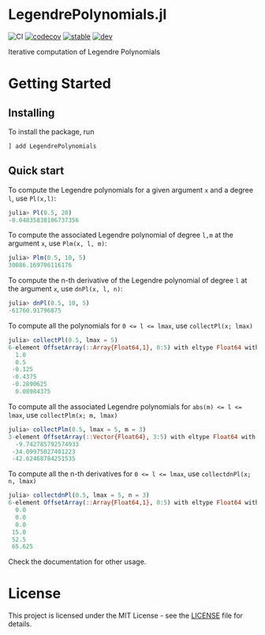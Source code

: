 # LegendrePolynomials.jl

![CI](https://github.com/jishnub/LegendrePolynomials.jl/workflows/CI/badge.svg?branch=master)
[![codecov](https://codecov.io/gh/jishnub/LegendrePolynomials.jl/branch/master/graph/badge.svg?token=PGMRgetYmz)](https://codecov.io/gh/jishnub/LegendrePolynomials.jl)
[![stable](https://img.shields.io/badge/docs-stable-blue.svg)](https://jishnub.github.io/LegendrePolynomials.jl/stable)
[![dev](https://img.shields.io/badge/docs-latest-blue.svg)](https://jishnub.github.io/LegendrePolynomials.jl/dev)

Iterative computation of Legendre Polynomials

# Getting Started

## Installing

To install the package, run

```julia
] add LegendrePolynomials
```

## Quick start

To compute the Legendre polynomials for a given argument `x` and a degree `l`, use `Pl(x,l)`:

```julia
julia> Pl(0.5, 20)
-0.04835838106737356
```

To compute the associated Legendre polynomial of degree `l,m` at the argument `x`, use `Plm(x, l, m)`:

```julia
julia> Plm(0.5, 10, 5)
30086.169706116176
```

To compute the n-th derivative of the Legendre polynomial of degree `l` at the argument `x`, use `dnPl(x, l, n)`:

```julia
julia> dnPl(0.5, 10, 5)
-61760.91796875
```

To compute all the polynomials for `0 <= l <= lmax`, use `collectPl(x; lmax)`

```julia
julia> collectPl(0.5, lmax = 5)
6-element OffsetArray(::Array{Float64,1}, 0:5) with eltype Float64 with indices 0:5:
  1.0
  0.5
 -0.125
 -0.4375
 -0.2890625
  0.08984375
```

To compute all the associated Legendre polynomials for `abs(m) <= l <= lmax`, use `collectPlm(x; m, lmax)`

```julia
julia> collectPlm(0.5, lmax = 5, m = 3)
3-element OffsetArray(::Vector{Float64}, 3:5) with eltype Float64 with indices 3:5:
  -9.742785792574933
 -34.09975027401223
 -42.62468784251535
```

To compute all the n-th derivatives for `0 <= l <= lmax`, use `collectdnPl(x; n, lmax)`

```julia
julia> collectdnPl(0.5, lmax = 5, n = 3)
6-element OffsetArray(::Array{Float64,1}, 0:5) with eltype Float64 with indices 0:5:
  0.0
  0.0
  0.0
 15.0
 52.5
 65.625
```

Check the documentation for other usage.

# License

This project is licensed under the MIT License - see the [LICENSE](https://github.com/jishnub/LegendrePolynomials.jl/blob/master/LICENSE) file for details.

